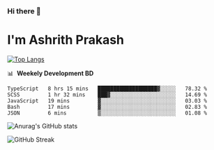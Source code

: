 ### Hi there 👋
# I'm Ashrith Prakash


[![Top Langs](https://github-readme-stats.vercel.app/api/top-langs/?username=xxcheckmatexx&layout=compact&count_private=true&include_all_commits=true&show_icons=true&line_height=20&title_color=FFFFFF&icon_color=FFFFFF&text_color=FFFFFF&bg_color=0D1117)](https://github.com/anuraghazra/github-readme-stats)

📊 &nbsp;**Weekely Development BD**

<!--START_SECTION:waka-->
```text
TypeScript   8 hrs 15 mins   ███████████████████▓░░░░░   78.32 % 
SCSS         1 hr 32 mins    ███▓░░░░░░░░░░░░░░░░░░░░░   14.69 % 
JavaScript   19 mins         ▓░░░░░░░░░░░░░░░░░░░░░░░░   03.03 % 
Bash         17 mins         ▓░░░░░░░░░░░░░░░░░░░░░░░░   02.83 % 
JSON         6 mins          ▒░░░░░░░░░░░░░░░░░░░░░░░░   01.08 % 
```
<!--END_SECTION:waka-->

![Anurag's GitHub stats](https://github-readme-stats.vercel.app/api?username=xxcheckmatexx&count_private=true&show_icons=true&theme=merko)  

![GitHub Streak](http://github-readme-streak-stats.herokuapp.com?user=xxcheckmatexx&theme=merko&hide_border=true&date_format=M%20j%5B%2C%20Y%5D&fire=DD0E0B)
<br/>
